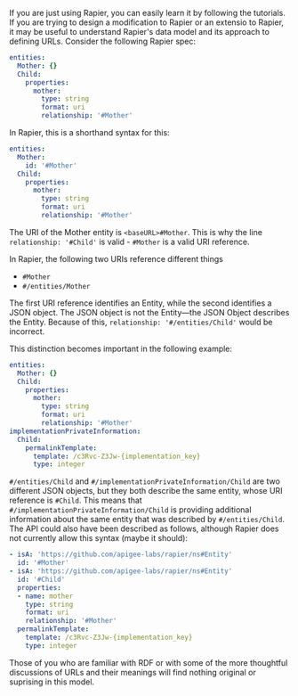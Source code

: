 If you are just using Rapier, you can easily learn it by following the tutorials. If you are trying to design a modification to Rapier or an extensio to Rapier,
it may be useful to understand Rapier's data model and its approach to defining URLs. Consider the following Rapier spec:
```yaml
entities:
  Mother: {}
  Child:
    properties:
      mother:
        type: string
        format: uri
        relationship: '#Mother'
```
In Rapier, this is a shorthand syntax for this:
```yaml
entities:
  Mother:
    id: '#Mother'
  Child:
    properties:
      mother:
        type: string
        format: uri
        relationship: '#Mother'
```
The URI of the Mother entity is `<baseURL>#Mother`. This is why the line `relationship: '#Child'` is valid - `#Mother` is a valid URI reference.

In Rapier, the following two URIs reference different things
- `#Mother`
- `#/entities/Mother`

The first URI reference identifies an Entity, while the second identifies a JSON object. The JSON object is not the Entity—the JSON Object describes the Entity.
Because of this, `relationship: '#/entities/Child'` would be incorrect.

This distinction becomes important in the following example:

```yaml
entities:
  Mother: {}
  Child:
    properties:
      mother:
        type: string
        format: uri
        relationship: '#Mother'
implementationPrivateInformation:
  Child:
    permalinkTemplate:
      template: /c3Rvc-Z3Jw-{implementation_key} 
      type: integer
``` 

`#/entities/Child` and `#/implementationPrivateInformation/Child` are two different JSON objects, but they both describe the same entity, whose URI reference is `#Child`.
This means that `#/implementationPrivateInformation/Child` is providing additional information about the same entity that was described by `#/entities/Child`. 
The API could also have been described as follows, although Rapier does not currently allow this syntax (maybe it should):

```yaml
- isA: 'https://github.com/apigee-labs/rapier/ns#Entity'
  id: '#Mother'
- isA: 'https://github.com/apigee-labs/rapier/ns#Entity'
  id: '#Child'
  properties:
  - name: mother
    type: string
    format: uri
    relationship: '#Mother'
  permalinkTemplate:
    template: /c3Rvc-Z3Jw-{implementation_key} 
    type: integer
``` 

Those of you who are familiar with RDF or with some of the more thoughtful discussions of URLs and their meanings will find nothing original or suprising in this model.